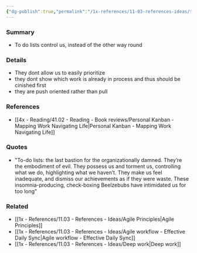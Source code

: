 ```yaml
---
{"dg-publish":true,"permalink":"/1x-references/11-03-references-ideas/the-evil-of-to-do-lists/","title":"The evil of to do lists","dgShowBacklinks":false}
---
```



### Summary
- To do lists control us, instead of the other way round

### Details
- They dont allow us to easily prioritize
- they dont show which work is already in process and thus should be cinished first
- they are push oriented rather than pull

### References
- [[4x - Reading/41.02 - Reading - Book reviews/Personal Kanban - Mapping Work Navigating Life\|Personal Kanban - Mapping Work Navigating Life]]

### Quotes
- "To-do lists: the last bastion for the organizationally damned. They’re the embodiment of evil. They possess us and torment us, controlling what we do, highlighting what we haven’t. They make us feel inadequate, and dismiss our achievements as if they were waste. These insomnia-producing, check-boxing Beelzebubs have intimidated us for too long"

### Related
- [[1x - References/11.03 - References - Ideas/Agile Principles\|Agile Principles]]
- [[1x - References/11.03 - References - Ideas/Agile workflow - Effective Daily Sync\|Agile workflow - Effective Daily Sync]]
- [[1x - References/11.03 - References - Ideas/Deep work\|Deep work]]